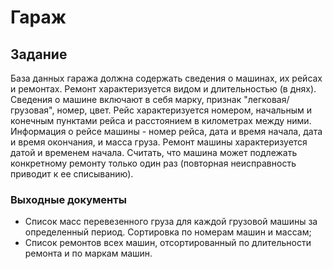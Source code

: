# Гараж

## Задание

База данных гаража должна содержать сведения о машинах, их рейсах и ремонтах. Ремонт характеризуется видом и длительностью (в днях). Сведения о машине включают в себя марку, признак "легковая/грузовая", номер, цвет. Рейс характеризуется номером, начальным и конечным пунктами рейса и расстоянием в километрах между ними. Информация о рейсе машины - номер рейса, дата и время начала, дата и время окончания, и масса груза. Ремонт машины характеризуется датой и временем начала. Считать, что машина может подлежать конкретному ремонту только один раз (повторная неисправность приводит к ее списыванию).

### Выходные документы

- Список масс перевезенного груза для каждой грузовой машины за определенный период. Сортировка по номерам машин и массам;
- Список ремонтов всех машин, отсортированный по длительности ремонта и по маркам машин.
